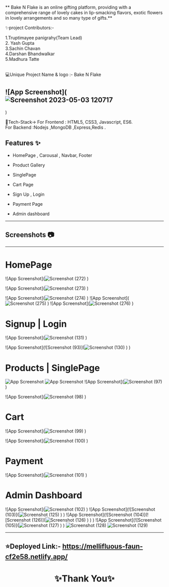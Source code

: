 ** Bake N Flake is an online gifting platform, providing  with a comprehensive range of lovely cakes in lip-smacking flavors, exotic flowers in lovely arrangements and so many type of gifts.**

✨project Contributors:-

1.Truptimayee panigrahy(Team Lead) <br>
2. Yash Gupta   <br>
3.Sachin Chavan   <br>
4.Darshan Bhandwalkar   <br>
5.Madhura Tatte  <br>
<br>

💻Unique Project Name & logo :- Bake N Flake

## ![App Screenshot](![Screenshot 2023-05-03 120717](https://user-images.githubusercontent.com/119392105/236722047-be37a6dc-051d-430d-8afa-98d31a126a8f.png)
)

💫Tech-Stack->
For Frontend : HTML5, CSS3, Javascript, ES6.  <br>
For Backend :Nodejs ,MongoDB ,Express,Redis .



## Features ✨

- HomePage , Carousal , Navbar, Footer

- Product Gallery

- SinglePage

- Cart Page

- Sign Up , Login
- Payment Page
- Admin dashboard

---

## Screenshots 📷

---

# HomePage

![App Screenshot](![Screenshot (272)](https://user-images.githubusercontent.com/112827132/236875360-01974c5d-ebbb-4bb8-8342-2dec0b03958f.png)
)

![App Screenshot](![Screenshot (273)](https://user-images.githubusercontent.com/112827132/236875066-b9f82c19-2c53-42f0-81e8-63afbc31dff9.png)
)

![App Screenshot](![Screenshot (274)](https://user-images.githubusercontent.com/112827132/236875659-10c79a2e-b7cf-4fec-b4fc-a00492d2c2eb.png)
)
![App Screenshot](![Screenshot (275)](https://user-images.githubusercontent.com/112827132/236875700-bbe9c999-31be-4791-af36-5b215cb311ef.png)
)
![App Screenshot](![Screenshot (276)](https://user-images.githubusercontent.com/112827132/236875738-3a6a6569-f23c-493e-805a-a0747020a86b.png)
)

# Signup | Login

![App Screenshot](![Screenshot (131)](https://user-images.githubusercontent.com/119392105/236724556-515a1c40-5f3a-4d5b-8b6f-12e09b3b3acb.png)
)

![App Screenshot](![Screenshot (93)](![Screenshot (130)](https://user-images.githubusercontent.com/119392105/236724566-fef001b8-061d-46b4-b299-32ddcde47f22.png)
)
)

# Products | SinglePage

![App Screenshot]()
![App Screenshot]()
![App Screenshot](![Screenshot (97)]()
)

![App Screenshot](![Screenshot (98)]()
)

# Cart 

![App Screenshot](![Screenshot (99)](https://raw.githubusercontent.com/TruptimayeePanigrahy/cared-lip-7373/3635c40693142dd7e6be029f2a5d88b141be9ba4/blankCart.png?token=A24H7CZ6LXWPKO43G3YNHYLELM54U)
)

![App Screenshot](![Screenshot (100)](https://raw.githubusercontent.com/TruptimayeePanigrahy/cared-lip-7373/29a865846b64c47ccbfdd5b36d3a8b8f2fe3c069/cart1.png?token=A24H7C47NH5IDQXNVXBS2H3ELM5WS)
)
# Payment 
![App Screenshot](![Screenshot (101)](https://raw.githubusercontent.com/TruptimayeePanigrahy/cared-lip-7373/3635c40693142dd7e6be029f2a5d88b141be9ba4/cart.png?token=A24H7C4LRMJQZOAVRGL447TELM54U)
)
# Admin Dashboard

![App Screenshot](![Screenshot (102)](https://user-images.githubusercontent.com/119392105/236723525-41024eb1-da93-4249-a70a-28ae9b8e6993.png)
)
![App Screenshot](![Screenshot (103)](![Screenshot (125)](https://user-images.githubusercontent.com/119392105/236723617-7b1d8a90-1e16-4da9-84f6-49122fed399f.png)
)
)
![App Screenshot](![Screenshot (104)](![Screenshot (126)](![Screenshot (126)](https://user-images.githubusercontent.com/119392105/236723975-5b249211-cf90-4073-84e6-658f5f4ef285.png)
)
)
)
![App Screenshot](![Screenshot (105)](![Screenshot (127)](https://user-images.githubusercontent.com/119392105/236723667-45a80ed1-1d7e-48f4-ba34-5c6fd326cb87.png)
)
)
![Screenshot (128)](https://user-images.githubusercontent.com/119392105/236723695-33b8e3fd-c45c-4856-a54b-472bc526e425.png)
![Screenshot (129)](https://user-images.githubusercontent.com/119392105/236724153-148243c7-9372-4094-b69e-7d140448fa05.png)

---

⭐Deployed Link:-
https://mellifluous-faun-cf2e58.netlify.app/
---

<h1 align="center">✨Thank You✨</h1>
